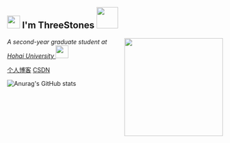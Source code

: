 <h2><img src="https://emojis.slackmojis.com/emojis/images/1531849430/4246/blob-sunglasses.gif?1531849430" width="30"/> I'm ThreeStones <img src="https://media.giphy.com/media/12oufCB0MyZ1Go/giphy.gif" width="50"></h2>
<img align='right' src="https://media.giphy.com/media/M9gbBd9nbDrOTu1Mqx/giphy.gif" width="230">
<p><em>A second-year graduate student at <a href="https://www.hhu.edu.cn/">Hohai University
</a><img src="https://media.giphy.com/media/WUlplcMpOCEmTGBtBW/giphy.gif" width="30"> 
</em></p>

[个人博客](https://threestones1029.github.io/)
[CSDN](https://blog.csdn.net/SL1029_?spm=1010.2135.3001.5343)

![Anurag's GitHub stats](https://github-readme-stats.vercel.app/api?username=ThreeStones1029&show_icons=true&theme=radical)
